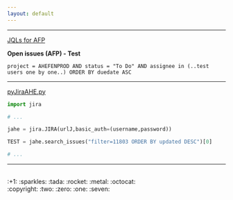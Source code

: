 ```yaml
---
layout: default
---
```


* * * 

[JQLs for AFP](https://github.com/AHEsadikkuzu/pyJiraAHE/blob/master/JQLs_for_AFP.md#jqls-for-afp)

**Open issues (AFP) - Test**
```
project = AHEFENPROD AND status = "To Do" AND assignee in (..test users one by one..) ORDER BY duedate ASC
```

* * * 

 [pyJiraAHE.py](https://github.com/AHEsadikkuzu/pyJiraAHE/blob/master/pyJiraAHE.py) 
```python
import jira

# ...

jahe = jira.JIRA(urlJ,basic_auth=(username,password))

TEST = jahe.search_issues("filter=11803 ORDER BY updated DESC")[0]

# ...
```

* * * 


<br/>
:+1: :sparkles: :tada: :rocket: :metal: :octocat: <br/>
:copyright: :two: :zero: :one: :seven:


